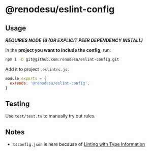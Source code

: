 # @renodesu/eslint-config

## Usage

**_REQUIRES NODE 16 (OR EXPLICIT PEER DEPENDENCY INSTALL)_**

In the **project you want to include the config**, run:

```bash
npm i -D git@github.com:renodesu/eslint-config.git
```

Add it to project `.eslintrc.js`:

```javascript
module.exports = {
  extends: '@renodesu/eslint-config',
}
```

## Testing

Use `test/test.ts` to manually try out rules.

## Notes

- `tsconfig.json` is here because of [Linting with Type Information](https://typescript-eslint.io/docs/linting/type-linting/)
